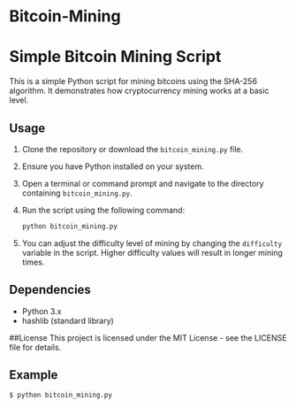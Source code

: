 # Bitcoin-Mining
# Simple Bitcoin Mining Script

This is a simple Python script for mining bitcoins using the SHA-256 algorithm. It demonstrates how cryptocurrency mining works at a basic level.

## Usage

1. Clone the repository or download the `bitcoin_mining.py` file.
2. Ensure you have Python installed on your system.
3. Open a terminal or command prompt and navigate to the directory containing `bitcoin_mining.py`.
4. Run the script using the following command:

    ```bash
    python bitcoin_mining.py
    ```

5. You can adjust the difficulty level of mining by changing the `difficulty` variable in the script. Higher difficulty values will result in longer mining times.

## Dependencies

- Python 3.x
- hashlib (standard library)
  
##License
This project is licensed under the MIT License - see the LICENSE file for details.
## Example

```bash
$ python bitcoin_mining.py

